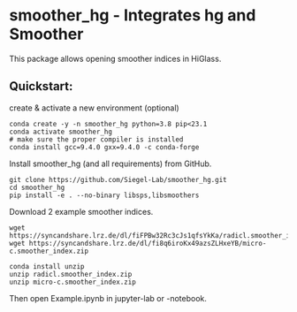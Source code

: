 # smoother_hg - Integrates hg and Smoother

This package allows opening smoother indices in HiGlass.

## Quickstart: 

create & activate a new environment (optional)
```
conda create -y -n smoother_hg python=3.8 pip<23.1
conda activate smoother_hg
# make sure the proper compiler is installed
conda install gcc=9.4.0 gxx=9.4.0 -c conda-forge
```

Install smoother_hg (and all requirements) from GitHub.
```
git clone https://github.com/Siegel-Lab/smoother_hg.git
cd smoother_hg
pip install -e . --no-binary libsps,libsmoothers
```

Download 2 example smoother indices.
```
wget https://syncandshare.lrz.de/dl/fiFPBw32Rc3cJs1qfsYkKa/radicl.smoother_index.zip
wget https://syncandshare.lrz.de/dl/fi8q6iroKx49azsZLHxeYB/micro-c.smoother_index.zip

conda install unzip
unzip radicl.smoother_index.zip
unzip micro-c.smoother_index.zip
```

Then open Example.ipynb in jupyter-lab or -notebook.
